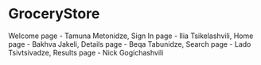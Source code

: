 # GroceryStore

Welcome page - Tamuna Metonidze, 
Sign In page - Ilia Tsikelashvili, 
Home page - Bakhva Jakeli, 
Details page - Beqa Tabunidze, 
Search page - Lado Tsivtsivadze, 
Results page - Nick Gogichashvili
